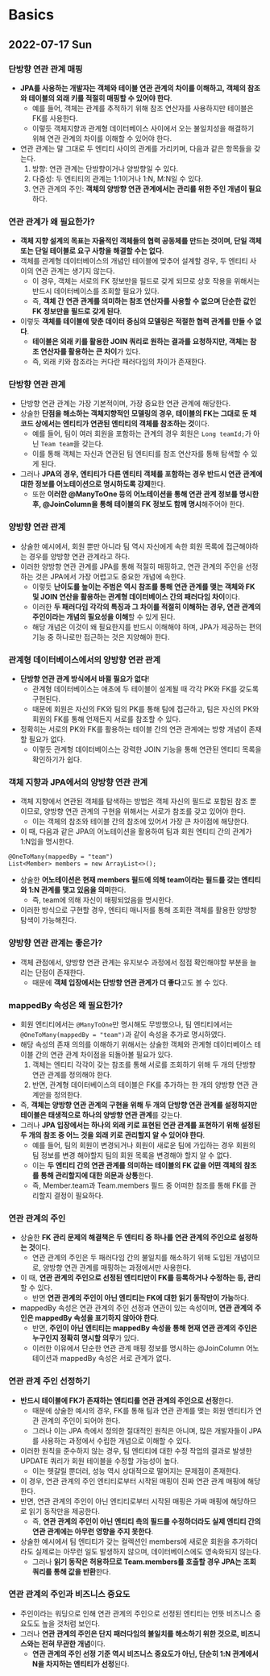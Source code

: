 # Basics
## 2022-07-17 Sun

### 단방향 연관 관계 매핑
* **JPA를 사용하는 개발자는 객체와 테이블 연관 관계의 차이를 이해하고, 객체의 참조와 테이블의 외래 키를 적절히 매핑할 수 있어야 한다**.
  * 예를 들어, 객체는 관계를 추적하기 위해 참조 연산자를 사용하지만 테이블은 FK를 사용한다.
  * 이렇듯 객체지향과 관계형 데이터베이스 사이에서 오는 불일치성을 해결하기 위해 연관 관계의 차이를 이해할 수 있어야 한다.
* 연관 관계는 말 그대로 두 엔티티 사이의 관계를 가리키며, 다음과 같은 항목들을 갖는다.
  1. 방향: 연관 관계는 단방향이거나 양방향일 수 있다.
  2. 다중성: 두 엔티티의 관계는 1:1이거나 1:N, M:N일 수 있다.
  3. 연관 관계의 주인: **객체의 양방향 연관 관계에서는 관리를 위한 주인 개념이 필요**하다. 

### 연관 관계가 왜 필요한가?
* **객체 지향 설계의 목표는 자율적인 객체들의 협력 공동체를 만드는 것이며, 단일 객체 또는 단일 테이블로 요구 사항을 해결할 수는 없다**.
* 객체를 관계형 데이터베이스의 개념인 테이블에 맞추어 설계할 경우, 두 엔티티 사이의 연관 관계는 생기지 않는다.
  * 이 경우, 객체는 서로의 FK 정보만을 필드로 갖게 되므로 상호 작용을 위해서는 반드시 데이터베이스를 조회할 필요가 있다.
  * 즉, **객체 간 연관 관계를 의미하는 참조 연산자를 사용할 수 없으며 단순한 값인 FK 정보만을 필드로 갖게 된다**.
* 이렇듯 **객체를 테이블에 맞춘 데이터 중심의 모델링은 적절한 협력 관계를 만들 수 없다**. 
  * **테이블은 외래 키를 활용한 JOIN 쿼리로 원하는 결과를 요청하지만, 객체는 참조 연산자를 활용하는 큰 차이**가 있다.
  * 즉, 외래 키와 참조라는 커다란 패러다임의 차이가 존재한다.

### 단방향 연관 관계
* 단방향 연관 관계는 가장 기본적이며, 가장 중요한 연관 관계에 해당한다.
* 상술한 **단점을 해소하는 객체지향적인 모델링의 경우, 테이블의 FK는 그대로 둔 채 코드 상에서는 엔티티가 연관된 엔티티의 객체를 참조하는 것**이다.
  * 예를 들어, 팀이 여러 회원을 포함하는 관계의 경우 회원은 `Long teamId;`가 아닌 `Team team`을 갖는다.
  * 이를 통해 객체는 자신과 연관된 팀 엔티티를 참조 연산자를 통해 탐색할 수 있게 된다.
* 그러나 **JPA의 경우, 엔티티가 다른 엔티티 객체를 포함하는 경우 반드시 연관 관계에 대한 정보를 어노테이션으로 명시하도록 강제**한다.
  * 또한 **이러한 @ManyToOne 등의 어노테이션을 통해 연관 관계 정보를 명시한 후, @JoinColumn을 통해 테이블의 FK 정보도 함께 명시**해주어야 한다.

### 양방향 연관 관계
* 상술한 예시에서, 회원 뿐만 아니라 팀 역시 자신에게 속한 회원 목록에 접근해야하는 경우를 양방향 연관 관계라고 하다.
* 이러한 양방향 연관 관계를 JPA를 통해 적절히 매핑하고, 연관 관계의 주인을 선정하는 것은 JPA에서 가장 어렵고도 중요한 개념에 속한다.
  * 이렇듯 **난이도를 높이는 주범은 역시 참조를 통해 연관 관계를 맺는 객체와 FK 및 JOIN 연산을 활용하는 관계형 데이터베이스 간의 패러다임 차이**이다.
  * 이러한 **두 패러다임 각각의 특징과 그 차이를 적절히 이해하는 경우, 연관 관계의 주인이라는 개념의 필요성을 이해**할 수 있게 된다.
  * 해당 개념은 이것이 왜 필요한지를 반드시 이해해야 하며, JPA가 제공하는 편의 기능 중 하나로만 접근하는 것은 지양해야 한다.

### 관계형 데이터베이스에서의 양방향 연관 관계
* **단방향 연관 관계 방식에서 바뀔 필요가 없다**!
  * 관계형 데이터베이스는 애초에 두 테이블이 설계될 때 각각 PK와 FK를 갖도록 구현된다.
  * 때문에 회원은 자신의 FK와 팀의 PK를 통해 팀에 접근하고, 팀은 자신의 PK와 회원의 FK를 통해 언제든지 서로를 참조할 수 있다.
* 정확히는 서로의 PK와 FK를 활용하는 테이블 간의 연관 관계에는 방향 개념이 존재할 필요가 없다.
  * 이렇듯 관계형 데이터베이스는 강력한 JOIN 기능을 통해 연관된 엔티티 목록을 확인하기가 쉽다.

### 객체 지향과 JPA에서의 양방향 연관 관계
* 객체 지향에서 연관된 객체를 탐색하는 방법은 객체 자신의 필드로 포함된 참조 뿐이므로, 양방향 연관 관계의 구현을 위해서는 서로가 참조를 갖고 있어야 한다.
  * 이는 객체의 참조와 테이블 간의 참조에 있어서 가장 큰 차이점에 해당한다.
* 이 때, 다음과 같은 JPA의 어노테이션을 활용하여 팀과 회원 엔티티 간의 관계가 1:N임을 명시한다.
```
@OneToMany(mappedBy = "team")
List<Member> members = new ArrayList<>();
```
* 상술한 **어노테이션은 현재 members 필드에 의해 team이라는 필드를 갖는 엔티티와 1:N 관계를 맺고 있음을 의미**한다.
  * 즉, team에 의해 자신이 매핑되었음을 명시한다.
* 이러한 방식으로 구현할 경우, 엔티티 매니저를 통해 조회한 객체를 활용한 양방향 탐색이 가능해진다.

### 양방향 연관 관계는 좋은가?
* 객체 관점에서, 양방향 연관 관계는 유지보수 과정에서 점점 확인해야할 부분을 늘리는 단점이 존재한다.
  * 때문에 **객체 입장에서는 단방향 연관 관계가 더 좋다**고도 볼 수 있다.

### mappedBy 속성은 왜 필요한가?
* 회원 엔티티에서는 `@ManyToOne`만 명시해도 무방했으나, 팀 엔티티에서는 `@OneToMany(mappedBy = "team")`과 같이 속성을 추가로 명시하였다.
* 해당 속성의 존재 의의를 이해하기 위해서는 상술한 객체와 관계형 데이터베이스 테이블 간의 연관 관계 차이점을 되돌아볼 필요가 있다.
  1. 객체는 엔티티 각각이 갖는 참조를 통해 서로를 조회하기 위해 두 개의 단방향 연관 관계를 정의해야 한다.
  2. 반면, 관계형 데이터베이스의 테이블은 FK를 추가하는 한 개의 양방향 연관 관계만을 정의한다.
* 즉, **객체는 양방향 연관 관계의 구현을 위해 두 개의 단방향 연관 관계를 설정하지만 테이블은 태생적으로 하나의 양방향 연관 관계**를 갖는다. 
* 그러나 **JPA 입장에서는 하나의 외래 키로 표현된 연관 관계를 표현하기 위해 설정된 두 개의 참조 중 어느 것을 외래 키로 관리할지 알 수 있어야 한다**.
  * 예를 들어, 팀의 회원이 변경되거나 회원이 새로운 팀에 가입하는 경우 회원의 팀 정보를 변경 해야할지 팀의 회원 목록을 변경해야 할지 알 수 없다.
  * 이는 **두 엔티티 간의 연관 관계를 의미하는 테이블의 FK 값을 어떤 객체의 참조를 통해 관리할지에 대한 의문과 상통**한다. 
  * 즉, Member.team과 Team.members 필드 중 어떠한 참조를 통해 FK를 관리할지 결정이 필요하다.

### 연관 관계의 주인
* 상술한 **FK 관리 문제의 해결책은 두 엔티티 중 하나를 연관 관계의 주인으로 설정하는 것**이다.
  * 연관 관계의 주인은 두 패러다임 간의 불일치를 해소하기 위해 도입된 개념이므로, 양방향 연관 관계를 매핑하는 과정에서만 사용한다. 
* 이 때, **연관 관계의 주인으로 선정된 엔티티만이 FK를 등록하거나 수정하는 등, 관리**할 수 있다.
  * 반면 **연관 관계의 주인이 아닌 엔티티는 FK에 대한 읽기 동작만이 가능**하다.
* mappedBy 속성은 연관 관계의 주인 선정과 연관이 있는 속성이며, **연관 관계의 주인은 mappedBy 속성을 표기하지 않아야 한다**.
  * 반면, **주인이 아닌 엔티티는 mappedBy 속성을 통해 현재 연관 관계의 주인은 누구인지 정확히 명시할 의무**가 있다.
  * 이러한 이유에서 단순한 연관 관계 매핑 정보를 명시하는 @JoinColumn 어노테이션과 mappedBy 속성은 서로 관계가 없다.

### 연관 관계 주인 선정하기
* **반드시 테이블에 FK가 존재하는 엔티티를 연관 관계의 주인으로 선정**한다.
  * 때문에 상술한 예시의 경우, FK를 통해 팀과 연관 관계를 맺는 회원 엔티티가 연관 관계의 주인이 되어야 한다.
  * 그러나 이는 JPA 측에서 정의한 절대적인 원칙은 아니며, 많은 개발자들이 JPA를 사용하는 과정에서 수립한 개념으로 이해할 수 있다.
* 이러한 원칙을 준수하지 않는 경우, 팀 엔티티에 대한 수정 작업의 결과로 발생한 UPDATE 쿼리가 회원 테이블을 수정할 가능성이 높다. 
  * 이는 헷갈릴 뿐더러, 성능 역시 상대적으로 떨어지는 문제점이 존재한다.
* 이 경우, 연관 관계의 주인 엔티티로부터 시작된 매핑이 진짜 연관 관계 매핑에 해당한다.
* 반면, 연관 관계의 주인이 아닌 엔티티로부터 시작된 매핑은 가짜 매핑에 해당하므로 읽기 동작만을 제공한다.
  * 즉, **연관 관계의 주인이 아닌 엔티티 측의 필드를 수정하더라도 실제 엔티티 간의 연관 관계에는 아무런 영향을 주지 못한다**.
* 상술한 예시에서 팀 엔티티가 갖는 컬렉션인 members에 새로운 회원을 추가하더라도 실제로는 아무런 일도 발생하지 않으며, 데이터베이스에도 영속화되지 않는다.
  * 그러나 **읽기 동작은 허용하므로 Team.members를 호출할 경우 JPA는 조회 쿼리를 통해 값을 반환**한다.

### 연관 관계의 주인과 비즈니스 중요도
* 주인이라는 워딩으로 인해 연관 관계의 주인으로 선정된 엔티티는 언뜻 비즈니스 중요도도 높을 것처럼 보인다.
* 그러나 **연관 관계의 주인은 단지 패러다임의 불일치를 해소하기 위한 것으로, 비즈니스와는 전혀 무관한 개념**이다.
  * **연관 관계의 주인 선정 기준 역시 비즈니스 중요도가 아닌, 단순히 1:N 관계에서 N을 차지하는 엔티티가 선정**된다.